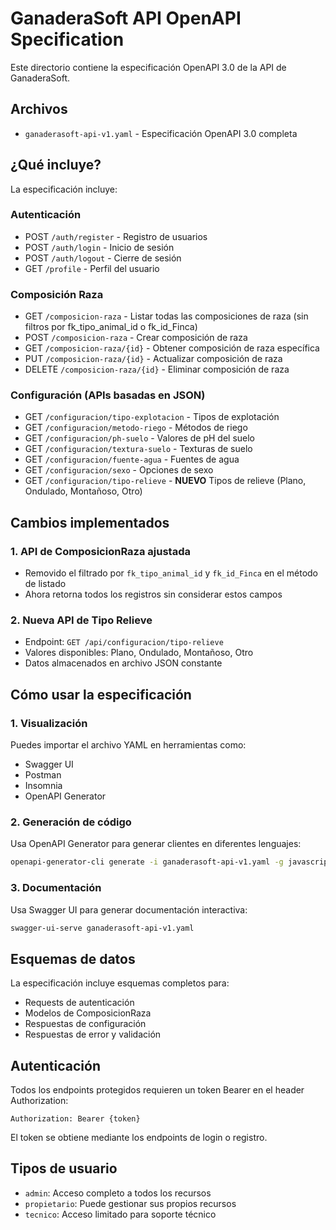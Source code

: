 # GanaderaSoft API OpenAPI Specification

Este directorio contiene la especificación OpenAPI 3.0 de la API de GanaderaSoft.

## Archivos

- `ganaderasoft-api-v1.yaml` - Especificación OpenAPI 3.0 completa

## ¿Qué incluye?

La especificación incluye:

### Autenticación
- POST `/auth/register` - Registro de usuarios
- POST `/auth/login` - Inicio de sesión
- POST `/auth/logout` - Cierre de sesión
- GET `/profile` - Perfil del usuario

### Composición Raza
- GET `/composicion-raza` - Listar todas las composiciones de raza (sin filtros por fk_tipo_animal_id o fk_id_Finca)
- POST `/composicion-raza` - Crear composición de raza
- GET `/composicion-raza/{id}` - Obtener composición de raza específica
- PUT `/composicion-raza/{id}` - Actualizar composición de raza
- DELETE `/composicion-raza/{id}` - Eliminar composición de raza

### Configuración (APIs basadas en JSON)
- GET `/configuracion/tipo-explotacion` - Tipos de explotación
- GET `/configuracion/metodo-riego` - Métodos de riego
- GET `/configuracion/ph-suelo` - Valores de pH del suelo
- GET `/configuracion/textura-suelo` - Texturas de suelo
- GET `/configuracion/fuente-agua` - Fuentes de agua
- GET `/configuracion/sexo` - Opciones de sexo
- GET `/configuracion/tipo-relieve` - **NUEVO** Tipos de relieve (Plano, Ondulado, Montañoso, Otro)

## Cambios implementados

### 1. API de ComposicionRaza ajustada
- Removido el filtrado por `fk_tipo_animal_id` y `fk_id_Finca` en el método de listado
- Ahora retorna todos los registros sin considerar estos campos

### 2. Nueva API de Tipo Relieve
- Endpoint: `GET /api/configuracion/tipo-relieve`
- Valores disponibles: Plano, Ondulado, Montañoso, Otro
- Datos almacenados en archivo JSON constante

## Cómo usar la especificación

### 1. Visualización
Puedes importar el archivo YAML en herramientas como:
- Swagger UI
- Postman
- Insomnia
- OpenAPI Generator

### 2. Generación de código
Usa OpenAPI Generator para generar clientes en diferentes lenguajes:
```bash
openapi-generator-cli generate -i ganaderasoft-api-v1.yaml -g javascript -o client-js
```

### 3. Documentación
Usa Swagger UI para generar documentación interactiva:
```bash
swagger-ui-serve ganaderasoft-api-v1.yaml
```

## Esquemas de datos

La especificación incluye esquemas completos para:
- Requests de autenticación
- Modelos de ComposicionRaza
- Respuestas de configuración
- Respuestas de error y validación

## Autenticación

Todos los endpoints protegidos requieren un token Bearer en el header Authorization:
```
Authorization: Bearer {token}
```

El token se obtiene mediante los endpoints de login o registro.

## Tipos de usuario

- `admin`: Acceso completo a todos los recursos
- `propietario`: Puede gestionar sus propios recursos
- `tecnico`: Acceso limitado para soporte técnico